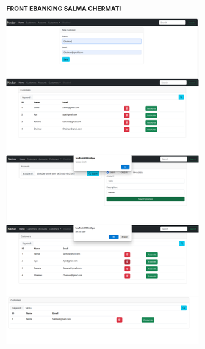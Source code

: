 <h3>FRONT EBANKING SALMA CHERMATI</h3>
<img src="captures/test10.png">
<img src="captures/test11.png">
<img src="captures/test12.png">
<img src="captures/test13.png">
<img src="captures/test14.png">
